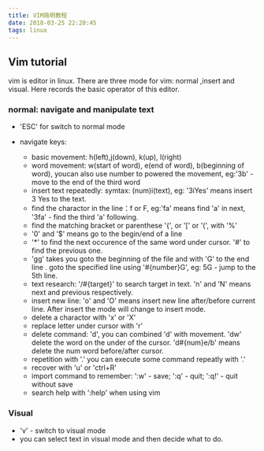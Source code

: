 ```yaml
---
title: VIM简明教程
date: 2018-03-25 22:20:45
tags: linux
---
```


## Vim tutorial

vim is editor in linux. There are three mode for vim: normal ,insert and visual.
Here records the basic operator of this editor.

### normal: navigate and manipulate text
  
  - 'ESC' for switch to normal mode
  - navigate keys:
    
    - basic movement: h(left),j(down), k(up), l(right)
    - word movement: w(start of word), e(end of word), b(beginning of word), youcan also use number to powered the movement, eg:'3b' - move to the end of the third word 
    - insert text repeatedly: symtax: (num)i(text), eg: '3iYes' means insert 3 Yes to the text.
    - find the charactor in the line：f or F, eg:'fa' means find 'a' in next, '3fa' - find the third 'a' following.
    - find the matching bracket or parenthese '{', or '[' or '(', with '%'
    - '0' and '$' means go to the begin/end of a line
    - '*' to find the next occurence of the same word under cursor. '#' to find the previous one.
    - 'gg' takes you goto the beginning of the file and with 'G' to the end line . goto the specified line using '#{number}G', eg: 5G - jump to the 5th line.
    - text research: '/#{target}' to search target in text. 'n' and 'N' means next and previous respectively.
    - insert new line: 'o' and 'O' means insert new line after/before current line. After insert the mode will change to insert mode. 
    - delete a charactor with 'x' or 'X'
    - replace letter under cursor with 'r'
    - delete command: 'd', you can combined 'd' with movement. 'dw' delete the word on the under of the cursor. 'd#{num}e/b' means delete the num word before/after cursor.
    - repetition with '.' you can execute some command repeatly with '.'
    - recover with 'u' or 'ctrl+R'
    - import command to remember: ':w' - save; ':q' - quit; ':q!' - quit without save
    - search help with ':help' when using vim

### Visual 

 - 'v' - switch to visual mode
 - you can select text in visual mode and then decide what to do.
